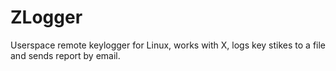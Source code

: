 # ZLogger
Userspace remote keylogger for Linux, works with X, logs key stikes to a file and sends report by email.
